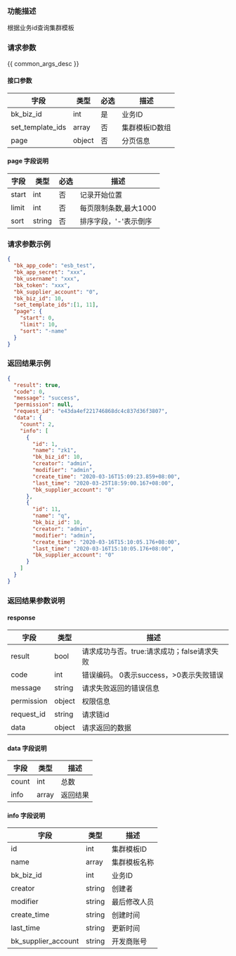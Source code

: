 ### 功能描述

根据业务id查询集群模板

### 请求参数

{{ common_args_desc }}

#### 接口参数

| 字段               | 类型     | 必选 | 描述       |
|------------------|--------|----|----------|
| bk_biz_id        | int    | 是  | 业务ID     |
| set_template_ids | array  | 否  | 集群模板ID数组 |
| page             | object | 否  | 分页信息     |

#### page 字段说明

| 字段    | 类型     | 必选 | 描述            |
|-------|--------|----|---------------|
| start | int    | 否  | 记录开始位置        |
| limit | int    | 否  | 每页限制条数,最大1000 |
| sort  | string | 否  | 排序字段，'-'表示倒序  |

### 请求参数示例

```json
{
  "bk_app_code": "esb_test",
  "bk_app_secret": "xxx",
  "bk_username": "xxx",
  "bk_token": "xxx",
  "bk_supplier_account": "0",
  "bk_biz_id": 10,
  "set_template_ids":[1, 11],
  "page": {
    "start": 0,
    "limit": 10,
    "sort": "-name"
  }
}
```

### 返回结果示例

```json
{
  "result": true,
  "code": 0,
  "message": "success",
  "permission": null,
  "request_id": "e43da4ef221746868dc4c837d36f3807",
  "data": {
    "count": 2,
    "info": [
      {
        "id": 1,
        "name": "zk1",
        "bk_biz_id": 10,
        "creator": "admin",
        "modifier": "admin",
        "create_time": "2020-03-16T15:09:23.859+08:00",
        "last_time": "2020-03-25T18:59:00.167+08:00",
        "bk_supplier_account": "0"
      },
      {
        "id": 11,
        "name": "q",
        "bk_biz_id": 10,
        "creator": "admin",
        "modifier": "admin",
        "create_time": "2020-03-16T15:10:05.176+08:00",
        "last_time": "2020-03-16T15:10:05.176+08:00",
        "bk_supplier_account": "0"
      }
    ]
  }
}
```

### 返回结果参数说明

#### response

| 字段         | 类型     | 描述                         |
|------------|--------|----------------------------|
| result     | bool   | 请求成功与否。true:请求成功；false请求失败 |
| code       | int    | 错误编码。 0表示success，>0表示失败错误  |
| message    | string | 请求失败返回的错误信息                |
| permission | object | 权限信息                       |
| request_id | string | 请求链id                      |
| data       | object | 请求返回的数据                    |

#### data 字段说明

| 字段    | 类型    | 描述   |
|-------|-------|------|
| count | int   | 总数   |
| info  | array | 返回结果 |

#### info 字段说明

| 字段                  | 类型     | 描述     |
|---------------------|--------|--------|
| id                  | int    | 集群模板ID |
| name                | array  | 集群模板名称 |
| bk_biz_id           | int    | 业务ID   |
| creator             | string | 创建者    |
| modifier            | string | 最后修改人员 |
| create_time         | string | 创建时间   |
| last_time           | string | 更新时间   |
| bk_supplier_account | string | 开发商账号  |

